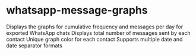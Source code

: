 # whatsapp-message-graphs
Displays the graphs for cumulative frequency and messages per day for exported WhatsApp chats
Displays total number of messages sent by each contact
Unique graph color for each contact
Supports multiple date and date separator formats
